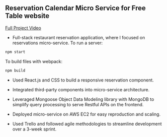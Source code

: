 ## Reservation Calendar Micro Service for Free Table website

[Full Project Video](https://youtu.be/ZzSdCK_pkHU)

* Full-stack restaurant reservation application, where I focused on
reservations micro-service.
To run a server:
```javascript
npm start
```
To build files with webpack:
```javascript
npm build
```
* Used React.js and CSS to build a responsive reservation
component.

* Integrated third-party components into micro-service
architecture.

* Leveraged Mongoose Object Data Modeling library with
MongoDB to simplify query processing to serve Restful APIs on
the frontend.

* Deployed micro-service on AWS EC2 for easy reproduction
and scaling.

* Used Trello and followed agile methodologies to streamline
development over a 3-week sprint.
